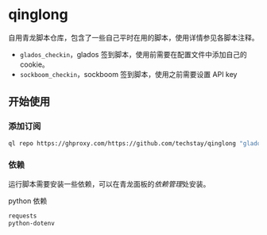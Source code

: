 # qinglong

自用青龙脚本仓库，包含了一些自己平时在用的脚本，使用详情参见各脚本注释。

- `glados_checkin`，glados 签到脚本，使用前需要在配置文件中添加自己的 cookie。
- `sockboom_checkin`，sockboom 签到脚本，使用之前需要设置 API key

## 开始使用

### 添加订阅

```sh
ql repo https://ghproxy.com/https://github.com/techstay/qinglong "glados_checkin" "" "notify.py" main
```

### 依赖

运行脚本需要安装一些依赖，可以在青龙面板的*依赖管理*处安装。

python 依赖

```txt
requests
python-dotenv
```
